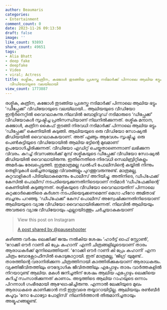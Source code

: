 ```yaml
---
author: Beaumaris
categories:
- Entertainment
comment_count: 0
date: 2023-11-26 09:13:50
draft: false
image: ''
like_count: 93893
share_count: 49651
tags:
- Alia Bhatt
- deep fake
- deepfake
- Video
- viral; Actress
title: രശ്മിക, കത്രീന, കജോൾ തുടങ്ങിയ പ്രശസ്ത നടിമാർക്ക് പിന്നാലെ ആലിയ ഭട്ടും 'ഡീപ്ഫേക്ക്'
  വീഡിയോയുടെ വലയിലായി
view_count: 1773887
---
```


രശ്മിക, കത്രീന, കജോൾ തുടങ്ങിയ പ്രശസ്ത നടിമാർക്ക് പിന്നാലെ ആലിയ ഭട്ടും 'ഡീപ്ഫേക്ക്' വീഡിയോയുടെ വലയിലായി... ആലിയയുടെ വീഡിയോ ഇന്റർനെറ്റിൽ വൈറലാകുന്നു.നിലവിൽ ബോളിവുഡ് നടിമാരുടെ ‘ഡീപ്ഫേക്ക്’ വീഡിയോകൾ സൃഷ്ടിച്ച പ്രതിസന്ധിയാണ് നിലനിൽക്കുന്നത്. രശ്മിക മന്ദാന, കജോൾ, കത്രീന കൈഫ് തുടങ്ങി നിരവധി നടിമാർക്ക് പിന്നാലെ ആലിയ ഭട്ടും ‘ഡീപ്ഫേക്ക്’ കെണിയിൽ കുടുങ്ങി. ആലിയയുടെ ഒരു വീഡിയോ സോഷ്യൽ മീഡിയയിൽ വൈറലാകുകയാണ്. അത് എങ്ങും ആവേശം സൃഷ്ടിച്ചു. ഒരു പെൺകുട്ടിയുടെ വീഡിയോയിൽ ആലിയ ഭട്ടിന്റെ മുഖമാണ് ഉപയോഗിച്ചിരിക്കുന്നത്. വീഡിയോ എഡിറ്റ് ചെയ്തതാണെന്നാണ് ലഭിക്കുന്ന വിവരം. കുറച്ച് ദിവസങ്ങൾക്ക് മുമ്പ് രശ്മികയുടെ ഡീപ്ഫേക്ക് വീഡിയോ സോഷ്യൽ മീഡിയയിൽ വൈറലായിരുന്നു. ഇതിനെതിരെ നിരവധി സെലിബ്രിറ്റികളും അമർഷം രേഖപ്പെടുത്തി. ഇതുമാത്രമല്ല ഡൽഹി പോലീസിന്റെ കയ്യിൽ നിന്നും തെളിവുകൾ ലഭിച്ചതായുള്ള വിവരങ്ങളും പുറത്തുവരുന്നുണ്ട്. മാത്രമല്ല, കുറ്റവാളികൾ പിടിയിലാകുമെന്നും പോലീസ് അറിയിച്ചു. അതിനിടെ, ഡീപ്‌ഫേക്ക് കേസിൽ പൊലീസ് നടപടിയെടുക്കുന്നതിനിടെയാണ് നടിമാർ ‘ഡീപ്‌ഫേക്കിന്റെ’ കെണിയിൽ കുടുങ്ങുന്നത്. രശ്മികയുടെ വീഡിയോ വൈറലായതിന് പിന്നാലെ കുറ്റക്കാർക്കെതിരെ കർശന നടപടിയെടുക്കണമെന്ന് മെഗാ ഹീറോ അമിതാഭ് ബച്ചനും പറഞ്ഞു. ‘ഡീപ്‌ഫേക്ക്’ കേസ് പൊലീസ് അന്വേഷിക്കുന്നതിനിടെയാണ് ആലിയയുടെ വ്യാജ വീഡിയോ വൈറലായിരിക്കുന്നത്. നിലവിൽ ആലിയയും അവരുടെ വ്യാജ വീഡിയോയും എല്ലായിടത്തും ചർച്ചയാകുകയാണ് 

> View this post on Instagram
> 
> [A post shared by @pauseshooter](https://www.instagram.com/reel/C0Cf17WyyVr/?utm_source=ig_embed&utm_campaign=loading)

കഴിഞ്ഞ വർഷം ലെക്കിക്ക് ജന്മം നൽകിയ ശേഷം ‘ഹാർട്ട് ഓഫ് സ്റ്റോൺ’, ‘റോക്കി ഔർ റാണി കി പ്രേം കഹാനി’ എന്നീ ചിത്രങ്ങളിലൂടെയാണ് താരം ആരാധകർക്ക് മുന്നിലെത്തിയത്. ‘റോക്കി ഔർ റാണി കി പ്രേം കഹാനി’ എന്ന ചിത്രം ബോക്സോഫീസിൽ കൊടുങ്കാറ്റായി. ഇത് മാത്രമല്ല, ‘ജിഗ്ര’ യുമുണ്ട്.. താരത്തിന്റെ വരാനിരിക്കുന്ന ചിത്രത്തിനായി കാത്തിരിക്കുകയാണ് ആരാധകരും. വ്യക്തിജീവിതത്തിലും ഔദ്യോഗിക ജീവിതത്തിലും എപ്പോഴും താരം വാർത്തകളിൽ നിറയാറുണ്ട് ആലിയ. മകൾ ജനിച്ചതിന് ശേഷം ആലിയ എപ്പോഴും ലെക്കിയെ കുറിച്ച് സംസാരിക്കുന്നത് കാണാം. അടുത്തിടെ ആലിയ റാഹയുടെ ഒന്നാം പിറന്നാൾ ഗംഭീരമായി ആഘോഷിച്ചിരുന്നു. എന്നാൽ ലേക്കിയുടെ മുഖം ആരാധകരെ കാണിക്കാൻ നടി ഇതുവരെ തയ്യാറായിട്ടില്ല. ആലിയയും രൺബീർ കപൂറും ‘നോ ഫോട്ടോ പോളിസി’ നിലനിർത്താൻ തീരുമാനിച്ചതായും അഭ്യൂഹങ്ങളുണ്ട്.